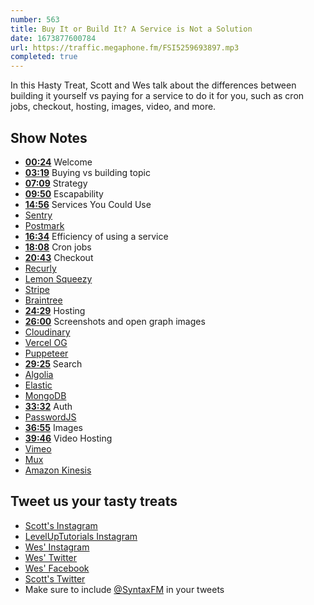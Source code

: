 ```yaml
---
number: 563
title: Buy It or Build It? A Service is Not a Solution
date: 1673877600784
url: https://traffic.megaphone.fm/FSI5259693897.mp3
completed: true
---
```


In this Hasty Treat, Scott and Wes talk about the differences between building it yourself vs paying for a service to do it for you, such as cron jobs, checkout, hosting, images, video, and more.

## Show Notes

* **[00:24](#t=00:24)** Welcome
* **[03:19](#t=03:19)** Buying vs building topic
* **[07:09](#t=07:09)** Strategy
* **[09:50](#t=09:50)** Escapability
* **[14:56](#t=14:56)** Services You Could Use
* [Sentry](https://sentry.io/welcome/)
* [Postmark](https://postmarkapp.com)
* **[16:34](#t=16:34)** Efficiency of using a service
* **[18:08](#t=18:08)** Cron jobs
* **[20:43](#t=20:43)** Checkout
* [Recurly](https://recurly.com)
* [Lemon Squeezy](https://www.lemonsqueezy.com)
* [Stripe](https://stripe.com/)
* [Braintree](https://www.braintreepayments.com)
* **[24:29](#t=24:29)** Hosting
* **[26:00](#t=26:00)** Screenshots and open graph images
* [Cloudinary](https://cloudinary.com)
* [Vercel OG](https://vercel.com/docs/concepts/functions/edge-functions/og-image-generation)
* [Puppeteer](http://pptr.dev)
* **[29:25](#t=29:25)** Search
* [Algolia](https://www.algolia.com)
* [Elastic](https://www.elastic.co)
* [MongoDB](https://www.mongodb.com)
* **[33:32](#t=33:32)** Auth
* [PasswordJS](https://www.npmjs.com/package/passwordjs)
* **[36:55](#t=36:55)** Images
* **[39:46](#t=39:46)** Video Hosting
* [Vimeo](https://vimeo.com)
* [Mux](https://www.mux.com)
* [Amazon Kinesis](https://aws.amazon.com/kinesis/)

## Tweet us your tasty treats

* [Scott's Instagram](https://www.instagram.com/stolinski/)
* [LevelUpTutorials Instagram](https://www.instagram.com/LevelUpTutorials/)
* [Wes' Instagram](https://www.instagram.com/wesbos/)
* [Wes' Twitter](https://twitter.com/wesbos)
* [Wes' Facebook](https://www.facebook.com/wesbos.developer)
* [Scott's Twitter](https://twitter.com/stolinski)
* Make sure to include [@SyntaxFM](https://twitter.com/SyntaxFM) in your tweets
